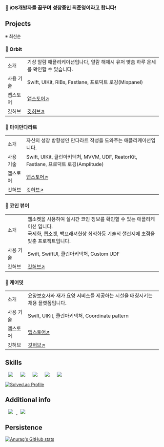 ### 👋 iOS개발자를 꿈꾸며 성장중인 최준영이라고 합니다!

## Projects

※ 최신순

### 📌 Orbit
<table>
  <tr>
      <td> 
        <d>소개</d> 
      </td>
      <td> 
        <d>기상 알람 애플리케이션입나다, 알람 해제시 유저 맞춤 하루 운세를 확인할 수 있습니다.</d> 
      </td>
  </tr>
  <tr>
      <td> 
        <d>사용 기술</d> 
      </td>
      <td> 
        <d>Swift, UIKit, RIBs, Fastlane, 프로덕트 로깅(Mixpanel)</d> 
      </td>
  </tr>
  <tr>
      <td> 
        <d>앱스토어</d> 
      </td>
      <td> 
        <a href="https://apps.apple.com/kr/app/orbit-%EC%98%A4%EB%A5%B4%EB%B9%84-%EC%95%8C%EB%9E%8C-%EA%B8%B0%EC%83%81%EC%95%8C%EB%9E%8C-%EC%9A%B4%EC%84%B8/id6741705831">앱스토어↗️</a> 
      </td>
  </tr>
  <tr>
      <td> 
        <d>깃허브</d> 
      </td>
      <td> 
        <a href="https://github.com/YAPP-Github/25th-App-Team-1-iOS">깃허브↗️</a> 
      </td>
  </tr>
</table>

### 📌 마이만다라트
<table>
  <tr>
      <td> 
        <d>소개</d> 
      </td>
      <td> 
        <d>자신의 성장 방향성인 만다라트 작성을 도와주는 애플리케이션입니다.</d> 
      </td>
  </tr>
  <tr>
      <td> 
        <d>사용 기술</d> 
      </td>
      <td> 
        <d>Swift, UIKit, 클린아키텍처, MVVM, UDF, ReatorKit, Fastlane, 프로덕트 로깅(Amplitude)</d> 
      </td>
  </tr>
  <tr>
      <td> 
        <d>앱스토어</d> 
      </td>
      <td> 
        <a href="https://apps.apple.com/kr/app/%EB%A7%88%EC%9D%B4%EB%A7%8C%EB%8B%A4%EB%9D%BC%ED%8A%B8/id6740050518">앱스토어↗️</a> 
      </td>
  </tr>
  <tr>
      <td> 
        <d>깃허브</d> 
      </td>
      <td> 
        <a href="https://github.com/J0onYEong/MyMandalart">깃허브↗️</a> 
      </td>
  </tr>
</table>

### 📌 코인 뷰어
<table>
  <tr>
      <td> 
        <d>소개</d> 
      </td>
      <td> 
        <d>웹소켓을 사용하여 실시간 코인 정보를 확인할 수 있는 애플리케이션 입니다.<br>국제화, 웹소켓, 백프래셔현상 최적화등 기술적 챌린지에 초점을 맞춘 프로젝트입니다.</d> 
      </td>
  </tr>
  <tr>
      <td> 
        <d>사용 기술</d> 
      </td>
      <td> 
        <d>Swift, SwiftUI, 클린아키텍처, Custom UDF</d> 
      </td>
  </tr>
  <tr>
      <td> 
        <d>깃허브</d> 
      </td>
      <td> 
        <a href="https://github.com/SW-Maestro-OSS/soma-coin-viewer-ios">깃허브↗️</a> 
      </td>
  </tr>
</table>

### 📌 케어밋
<table>
  <tr>
      <td> 
        <d>소개</d> 
      </td>
      <td> 
        <d>요양보호사와 재가 요양 서비스를 제공하는 시설을 매칭시키는 채용 플랫폼입니다.</d> 
      </td>
  </tr>
  <tr>
      <td> 
        <d>사용 기술</d> 
      </td>
      <td> 
        <d>Swift, UIKit, 클린아키텍처, Coordinate pattern</d> 
      </td>
  </tr>
  <tr>
      <td> 
        <d>앱스토어</d> 
      </td>
      <td> 
        <a href="https://apps.apple.com/kr/app/%EC%BC%80%EC%96%B4%EB%B0%8B/id6670529341">앱스토어↗️</a> 
      </td>
  </tr>
  <tr>
      <td> 
        <d>깃허브</d> 
      </td>
      <td> 
        <a href="https://github.com/3IDLES/idle-iOS">깃허브↗️</a> 
      </td>
  </tr>
</table>

## Skills

<img src="https://img.shields.io/badge/Swift-F05138?style=flat&logo=Swift&logoColor=white" style="height : auto; margin-left : 10px; margin-right : 10px;"/> <img src="https://img.shields.io/badge/SwiftUI-0094F5?style=flat&logo=Swift&logoColor=white" style="height : auto; margin-left : 10px; margin-right : 10px;"/> <img src="https://img.shields.io/badge/UIKit-FF9E0F?style=flat&logo=Swift&logoColor=white" style="height : auto; margin-left : 10px; margin-right : 10px;"/> <img src="https://img.shields.io/badge/C++-00599C?style=flat&logo=cplusplus&logoColor=white" style="height : auto; margin-left : 10px; margin-right : 10px;"/> <img src="https://img.shields.io/badge/Python-3776AB?style=flat&logo=python&logoColor=white" style="height : auto; margin-left : 10px; margin-right : 10px;"/>

[![Solved.ac Profile](http://mazassumnida.wtf/api/v2/generate_badge?boj=cjy0005)](https://solved.ac/cjy0005/)

## Additional info

<a href="https://ios-adventure-with-aphelios.tistory.com/">
  <img src="https://img.shields.io/badge/Tistory-F36D5D?style=flat&logo=tistory&logoColor=black" style="height : auto; margin-left : 10px; margin-right : 10px;"/>
</a>

<a href="https://flying-alyssum-be6.notion.site/Junios-s-second-brain-018c0dabe407401ab9744ba0f57fc953?pvs=4">
  <img src="https://img.shields.io/badge/Junios's second brain-FFFFFF?style=flat&logo=notion&logoColor=black" style="height : auto; margin-left : 10px; margin-right : 10px;"/>
</a>

## Persistence
[![Anurag's GitHub stats](https://github-readme-stats.vercel.app/api?username=J0onYEOng)](https://github.com/anuraghazra/github-readme-stats)
